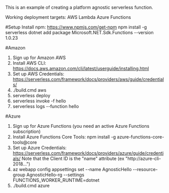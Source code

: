 This is an example of creating a platform agnostic serverless function. 

Working deployment targets:
AWS Lambda
Azure Functions

#Setup
Install npm: https://www.npmjs.com/get-npm
npm install -g serverless
dotnet add package Microsoft.NET.Sdk.Functions --version 1.0.23

#Amazon
1. Sign up for Amazon AWS
2. Install AWS CLI: https://docs.aws.amazon.com/cli/latest/userguide/installing.html
3. Set up AWS Credentials: https://serverless.com/framework/docs/providers/aws/guide/credentials/
4. ./build.cmd aws
5. serverless deploy
6. serverless invoke -f hello
7. serverless logs --function hello

#Azure
1. Sign up for Azure Functions (you need an active Azure Functions subscription)
2. Install Azure Functions Core Tools: npm install -g azure-functions-core-tools@core
3. Set up Azure Credentials: https://serverless.com/framework/docs/providers/azure/guide/credentials/
    Note that the Client ID is the "name" attribute (ex "http://azure-cli-2018...")
4. az webapp config appsettings set --name AgnosticHello --resource-group AgnosticHello-rg --settings FUNCTIONS_WORKER_RUNTIME=dotnet
5. ./build.cmd azure
